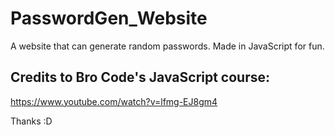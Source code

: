 # PasswordGen_Website
 A website that can generate random passwords. Made in JavaScript for fun.

## Credits to Bro Code's JavaScript course:
https://www.youtube.com/watch?v=lfmg-EJ8gm4

Thanks :D

